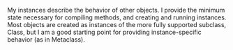 My instances describe the behavior of other objects. I provide the minimum state necessary for compiling methods, and creating and running instances. Most objects are created as instances of the more fully supported subclass, Class, but I am a good starting point for providing instance-specific behavior (as in Metaclass).
